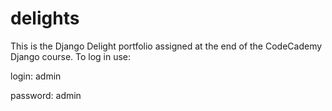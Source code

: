 # delights
This is the Django Delight portfolio assigned at the end of the CodeCademy Django course. To log in use:

login: admin

password: admin
